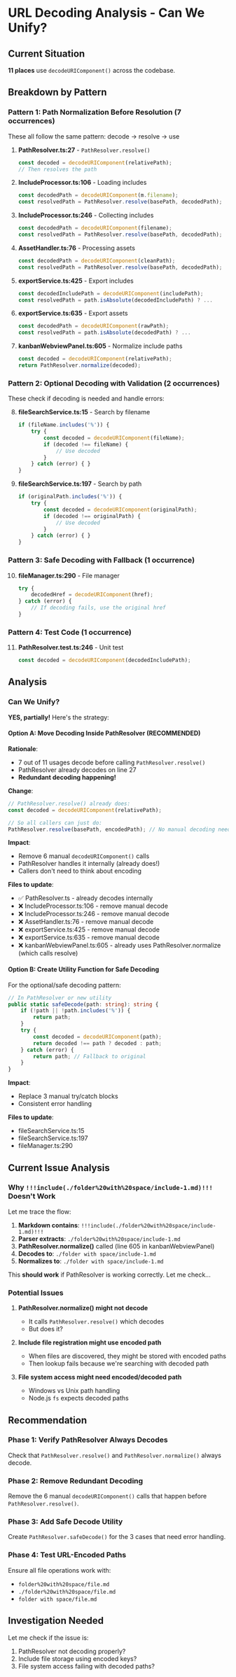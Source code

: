 # URL Decoding Analysis - Can We Unify?

## Current Situation

**11 places** use `decodeURIComponent()` across the codebase.

## Breakdown by Pattern

### Pattern 1: Path Normalization Before Resolution (7 occurrences)

These all follow the same pattern: decode → resolve → use

1. **PathResolver.ts:27** - `PathResolver.resolve()`
   ```typescript
   const decoded = decodeURIComponent(relativePath);
   // Then resolves the path
   ```

2. **IncludeProcessor.ts:106** - Loading includes
   ```typescript
   const decodedPath = decodeURIComponent(m.filename);
   const resolvedPath = PathResolver.resolve(basePath, decodedPath);
   ```

3. **IncludeProcessor.ts:246** - Collecting includes
   ```typescript
   const decodedPath = decodeURIComponent(filename);
   const resolvedPath = PathResolver.resolve(basePath, decodedPath);
   ```

4. **AssetHandler.ts:76** - Processing assets
   ```typescript
   const decodedPath = decodeURIComponent(cleanPath);
   const resolvedPath = PathResolver.resolve(basePath, decodedPath);
   ```

5. **exportService.ts:425** - Export includes
   ```typescript
   const decodedIncludePath = decodeURIComponent(includePath);
   const resolvedPath = path.isAbsolute(decodedIncludePath) ? ...
   ```

6. **exportService.ts:635** - Export assets
   ```typescript
   const decodedPath = decodeURIComponent(rawPath);
   const resolvedPath = path.isAbsolute(decodedPath) ? ...
   ```

7. **kanbanWebviewPanel.ts:605** - Normalize include paths
   ```typescript
   const decoded = decodeURIComponent(relativePath);
   return PathResolver.normalize(decoded);
   ```

### Pattern 2: Optional Decoding with Validation (2 occurrences)

These check if decoding is needed and handle errors:

8. **fileSearchService.ts:15** - Search by filename
   ```typescript
   if (fileName.includes('%')) {
       try {
           const decoded = decodeURIComponent(fileName);
           if (decoded !== fileName) {
               // Use decoded
           }
       } catch (error) { }
   }
   ```

9. **fileSearchService.ts:197** - Search by path
   ```typescript
   if (originalPath.includes('%')) {
       try {
           const decoded = decodeURIComponent(originalPath);
           if (decoded !== originalPath) {
               // Use decoded
           }
       } catch (error) { }
   }
   ```

### Pattern 3: Safe Decoding with Fallback (1 occurrence)

10. **fileManager.ts:290** - File manager
    ```typescript
    try {
        decodedHref = decodeURIComponent(href);
    } catch (error) {
        // If decoding fails, use the original href
    }
    ```

### Pattern 4: Test Code (1 occurrence)

11. **PathResolver.test.ts:246** - Unit test
    ```typescript
    const decoded = decodeURIComponent(decodedIncludePath);
    ```

## Analysis

### Can We Unify?

**YES, partially!** Here's the strategy:

#### Option A: Move Decoding Inside PathResolver (RECOMMENDED)

**Rationale**:
- 7 out of 11 usages decode before calling `PathResolver.resolve()`
- PathResolver already decodes on line 27
- **Redundant decoding happening!**

**Change**:
```typescript
// PathResolver.resolve() already does:
const decoded = decodeURIComponent(relativePath);

// So all callers can just do:
PathResolver.resolve(basePath, encodedPath); // No manual decoding needed!
```

**Impact**:
- Remove 6 manual `decodeURIComponent()` calls
- PathResolver handles it internally (already does!)
- Callers don't need to think about encoding

**Files to update**:
- ✅ PathResolver.ts - already decodes internally
- ❌ IncludeProcessor.ts:106 - remove manual decode
- ❌ IncludeProcessor.ts:246 - remove manual decode
- ❌ AssetHandler.ts:76 - remove manual decode
- ❌ exportService.ts:425 - remove manual decode
- ❌ exportService.ts:635 - remove manual decode
- ❌ kanbanWebviewPanel.ts:605 - already uses PathResolver.normalize (which calls resolve)

#### Option B: Create Utility Function for Safe Decoding

For the optional/safe decoding pattern:

```typescript
// In PathResolver or new utility
public static safeDecode(path: string): string {
    if (!path || !path.includes('%')) {
        return path;
    }
    try {
        const decoded = decodeURIComponent(path);
        return decoded !== path ? decoded : path;
    } catch (error) {
        return path; // Fallback to original
    }
}
```

**Impact**:
- Replace 3 manual try/catch blocks
- Consistent error handling

**Files to update**:
- fileSearchService.ts:15
- fileSearchService.ts:197
- fileManager.ts:290

## Current Issue Analysis

### Why `!!!include(./folder%20with%20space/include-1.md)!!!` Doesn't Work

Let me trace the flow:

1. **Markdown contains**: `!!!include(./folder%20with%20space/include-1.md)!!!`
2. **Parser extracts**: `./folder%20with%20space/include-1.md`
3. **PathResolver.normalize()** called (line 605 in kanbanWebviewPanel)
4. **Decodes to**: `./folder with space/include-1.md`
5. **Normalizes to**: `./folder with space/include-1.md`

This **should work** if PathResolver is working correctly. Let me check...

### Potential Issues

1. **PathResolver.normalize() might not decode**
   - It calls `PathResolver.resolve()` which decodes
   - But does it?

2. **Include file registration might use encoded path**
   - When files are discovered, they might be stored with encoded paths
   - Then lookup fails because we're searching with decoded path

3. **File system access might need encoded/decoded path**
   - Windows vs Unix path handling
   - Node.js `fs` expects decoded paths

## Recommendation

### Phase 1: Verify PathResolver Always Decodes

Check that `PathResolver.resolve()` and `PathResolver.normalize()` always decode.

### Phase 2: Remove Redundant Decoding

Remove the 6 manual `decodeURIComponent()` calls that happen before `PathResolver.resolve()`.

### Phase 3: Add Safe Decode Utility

Create `PathResolver.safeDecode()` for the 3 cases that need error handling.

### Phase 4: Test URL-Encoded Paths

Ensure all file operations work with:
- `folder%20with%20space/file.md`
- `./folder%20with%20space/file.md`
- `folder with space/file.md`

## Investigation Needed

Let me check if the issue is:
1. PathResolver not decoding properly?
2. Include file storage using encoded keys?
3. File system access failing with decoded paths?
